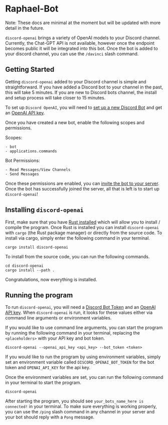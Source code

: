 # Raphael-Bot


Note: These docs are minimal at the moment but will be updated with more detail in the future.

`discord-openai` brings a variety of OpenAI models to your Discord channel. Currently, the Chat-GPT API is not available, however once the endpoint becomes public it will be integrated into this bot. Once the bot is added to your discord channel, you can use the `/davinci` slash command. 


## Getting Started
Getting `discord-openai` added to your Discord channel is simple and straightforward. If you have added a Discord bot to your channel in the past, this will take 5 minutes. If you are new to Discord bots channel, the install and setup process will take closer to 15 minutes. 

To set up `Discord OpenAI`, you will need to [set up a new Discord Bot](https://discordpy.readthedocs.io/en/stable/discord.html) and get an [OpenAI API key](https://platform.openai.com/account/api-keys). 

Once you have created a new bot, enable the following scopes and permissions.

Scopes:

```
- bot
- applications.commands
```

Bot Permissions:

```
- Read Messages/View Channels
- Send Messages
```

Once these permissions are enabled, you can [invite the bot to your server](https://discordpy.readthedocs.io/en/stable/discord.html#inviting-your-bot). Once the bot has successfully joined the server, all that is left is to start up `discord-openai`!


## Installing `discord-openai`

First, make sure that you have [Rust installed](https://www.rust-lang.org/tools/install) which will allow you to install / compile the program. Once Rust is installed you can install `discord-openai` with `cargo` (the  Rust package manager) or directly from the source code. To install via cargo, simply enter the following command in your terminal.

```
cargo install discord-openai
```

To install from the source code, you can run the following commands.

```
cd discord-openai
cargo install --path .
```

Congratulations, now everything is installed.


## Running the program

To run `discord-openai`, you will need a [Discord Bot Token](https://docs.discordbotstudio.org/setting-up-dbs/finding-your-bot-token) and an [OpenAI API key](https://platform.openai.com/account/api-keys). When `discord-openai` is run, it looks for these values either via command line arguments or environment variables.

If you would like to use command line arguments, you can start the program by running the following command in your terminal, replacing the `<placeholders>` with your API key and bot token.

```
discord-openai --openai_api_key <api_key> --bot_token <token>
```

If you would like to run the program by using environment variables, simply set an environment variable called `DISCORD_OPENAI_BOT_TOKEN` for the bot token and `OPENAI_API_KEY` for the api key.

Once the environment variables are set, you can run the following command in your terminal to start the program.

```
discord-openai
```

After starting the program, you should see `your_bots_name_here is connected!` in your terminal. To make sure everything is working properly, you can use the `/ping` slash command in any channel in your server and your bot should reply with a `Pong` message.



